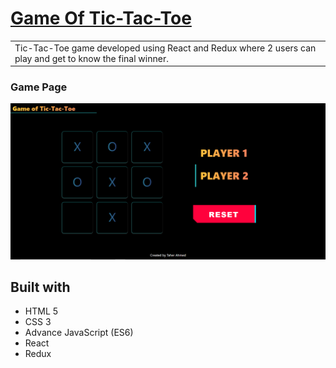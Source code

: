 # [Game Of Tic-Tac-Toe](https://game-of-tic-tac-toe-taherahmed14.vercel.app/)

<table>
<tr>
<td>
    Tic-Tac-Toe game developed using React and Redux where 2 users can play and get to know the final winner.
</td>
</tr>
</table>



### Game Page

![](https://github.com/taherahmed14/game-of-tic-tac-toe/blob/master/screenshot/game.png)


## Built with 

- HTML 5
- CSS 3
- Advance JavaScript (ES6)
- React
- Redux

